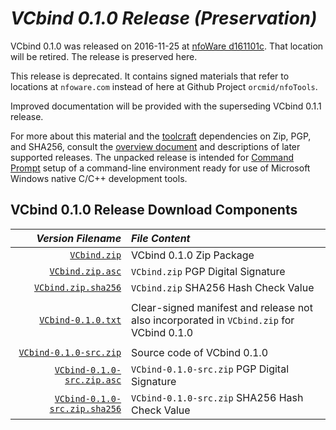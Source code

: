 <!-- index.md 0.0.4                 UTF-8                          2021-09-13
     ----1----|----2----|----3----|----4----|----5----|----6----|----7----|--*

                     VCBIND 0.1.0 RELEASE (PRESERVATION)
     -->

# ***VCbind** 0.1.0 Release (Preservation)*

VCbind 0.1.0 was released on 2016-11-25 at
[nfoWare d161101c](https://nfoware.com/dev/2016/11/d161101c.htm).  That
location will be retired.  The release is preserved here.

This release is deprecated. It contains signed materials that refer to
locations at `nfoware.com` instead of here at Github Project
`orcmid/nfoTools`.

Improved documentation will be provided with the superseding VCbind 0.1.1
release.

For more about this material and the [toolcraft](../../../tools/) dependencies
on Zip, PGP, and SHA256, consult the [overview document](../) and descriptions
of later supported releases.  The unpacked release is intended for
[Command Prompt](../../../tools/T060501/) setup of a command-line environment
ready for use of Microsoft Windows native C/C++ development tools.

## VCbind 0.1.0 Release Download Components

| ***Version Filename*** | ***File Content*** |
|         --:            | :--                |
| [`VCbind.zip`](VCbind.zip) | VCbind 0.1.0 Zip Package |
| [`VCbind.zip.asc`](VCbind.zip.asc) | `VCbind.zip` PGP Digital Signature |
| [`VCbind.zip.sha256`](VCbind.zip.sha256) | `VCbind.zip` SHA256 Hash Check Value |
|                                        |                                |
| [`VCbind-0.1.0.txt`](VCbind-0.1.0.txt) | Clear-signed manifest and release not also incorporated in `VCbind.zip` for VCbind 0.1.0 |
|                                        |                                |
| [`VCbind-0.1.0-src.zip`](VCbind-0.1.0-src.zip) | Source code of VCbind 0.1.0 |
| [`VCbind-0.1.0-src.zip.asc`](VCbind-0.1.0-src.zip.asc) | `VCbind-0.1.0-src.zip` PGP Digital Signature |
| [`VCbind-0.1.0-src.zip.sha256`](VCbind-0.1.0-src.zip.sha256) | `VCbind-0.1.0-src.zip` SHA256 Hash Check Value |

<!-- ----1----|----2----|----3----|----4----|----5----|----6----|----7----|--*

     0.0.4 2021-09-13T11:18Z Touch-ups on intended usage
     0.0.3 2021-09-13T17:37Z Link to release files and account for deprecation
     0.0.2 2021-09-12T16:35Z Create nfoTools placeholder for customization
     0.0.1 2016-11-30T00:07Z Provide Version and Manifest materials
     0.0.0 2016-11-13T02:06Z Create Initial Placeholder (nfoWare.com)

             *** end of docs/dev/D161101/D161101c/index.md ***
     -->
